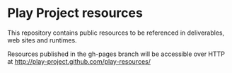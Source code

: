 # Play Project resources

This repository contains public resources to be referenced in deliverables, web sites and runtimes.

Resources published in the gh-pages branch will be accessible over HTTP at http://play-project.github.com/play-resources/